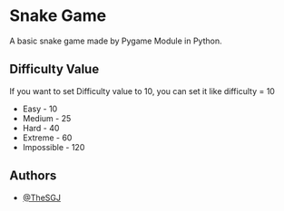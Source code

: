 
# Snake Game

A basic snake game made by Pygame Module in Python.
## Difficulty Value
 
If you want to set Difficulty value to 10, you can set it like difficulty = 10

- Easy       -  10
- Medium     -  25
- Hard       -  40
- Extreme    -  60
- Impossible -  120

  
## Authors

- [@TheSGJ](https://https://github.com/TheSGJ)

  
